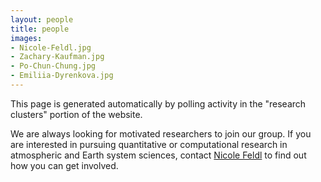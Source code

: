 ```yaml
---
layout: people
title: people
images:
- Nicole-Feldl.jpg
- Zachary-Kaufman.jpg
- Po-Chun-Chung.jpg
- Emiliia-Dyrenkova.jpg
---
```


This page is generated automatically by polling activity in the "research clusters" portion of the website. 

We are always looking for motivated researchers to join our group. If you are interested in pursuing quantitative or computational research in atmospheric and Earth system sciences, contact [Nicole Feldl](https://eps.ucsc.edu/faculty/Profiles/fac-only.php?uid=nfeldl) to find out how you can get involved. 

